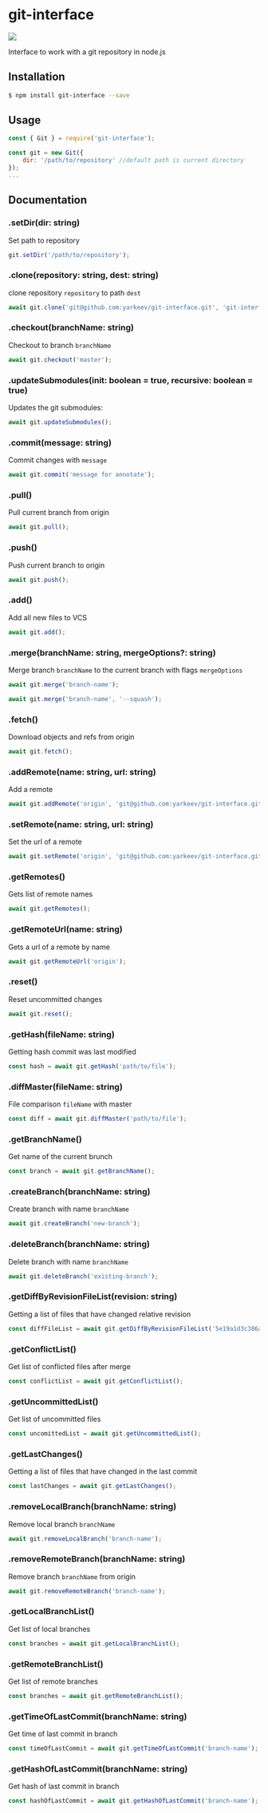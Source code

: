 # git-interface

![](https://raw.githubusercontent.com/yarkeev/git-interface/gh-pages/docs/pics/logo.png)

Interface to work with a git repository in node.js

## Installation

```bash
$ npm install git-interface --save
```

## Usage

```js
const { Git } = require('git-interface');

const git = new Git({
	dir: '/path/to/repository' //default path is current directory
});
...
```

## Documentation

### .setDir(dir: string)

Set path to repository

```js
git.setDir('/path/to/repository');
```

### .clone(repository: string, dest: string)

clone repository `repository` to path `dest`

```js
await git.clone('git@github.com:yarkeev/git-interface.git', 'git-interface');
```

### .checkout(branchName: string)

Checkout to branch `branchName`

```js
await git.checkout('master');
```

### .updateSubmodules(init: boolean = true, recursive: boolean = true)

Updates the git submodules:

```js
await git.updateSubmodules();
```

### .commit(message: string)

Commit changes with `message`

```js
await git.commit('message for annotate');
```

### .pull()

Pull current branch from origin

```js
await git.pull();
```

### .push()

Push current branch to origin

```js
await git.push();
```

### .add()

Add all new files to VCS

```js
await git.add();
```

### .merge(branchName: string, mergeOptions?: string)

Merge branch `branchName` to the current branch with flags `mergeOptions`

```js
await git.merge('branch-name');
```
```js
await git.merge('branch-name', '--squash');
```

### .fetch()

Download objects and refs from origin

```js
await git.fetch();
```

### .addRemote(name: string, url: string)

Add a remote

```js
await git.addRemote('origin', 'git@github.com:yarkeev/git-interface.git');
```

### .setRemote(name: string, url: string)

Set the url of a remote

```js
await git.setRemote('origin', 'git@github.com:yarkeev/git-interface.git');
```

### .getRemotes()

Gets list of remote names

```js
await git.getRemotes();
```

### .getRemoteUrl(name: string)

Gets a url of a remote by name

```js
await git.getRemoteUrl('origin');
```

### .reset()

Reset uncommitted changes

```js
await git.reset();
```

### .getHash(fileName: string)

Getting hash commit was last modified

```js
const hash = await git.getHash('path/to/file');
```

### .diffMaster(fileName: string)

File comparison `fileName` with master

```js
const diff = await git.diffMaster('path/to/file');
```

### .getBranchName()

Get name of the current brunch

```js
const branch = await git.getBranchName();
```

### .createBranch(branchName: string)

Create branch with name `branchName`

```js
await git.createBranch('new-branch');
```

### .deleteBranch(branchName: string)

Delete branch with name `branchName`

```js
await git.deleteBranch('existing-branch');
```

### .getDiffByRevisionFileList(revision: string)

Getting a list of files that have changed relative revision

```js
const diffFileList = await git.getDiffByRevisionFileList('5e19a1d3c386a2607885627f3774d3d7746b60de');
```

### .getConflictList()

Get list of conflicted files after merge

```js
const conflictList = await git.getConflictList();
```

### .getUncommittedList()

Get list of uncommitted files

```js
const uncomittedList = await git.getUncommittedList();
```

### .getLastChanges()

Getting a list of files that have changed in the last commit

```js
const lastChanges = await git.getLastChanges();
```

### .removeLocalBranch(branchName: string)

Remove local branch `branchName`

```js
await git.removeLocalBranch('branch-name');
```

### .removeRemoteBranch(branchName: string)

Remove branch `branchName` from origin

```js
await git.removeRemoteBranch('branch-name');
```

### .getLocalBranchList()

Get list of local branches

```js
const branches = await git.getLocalBranchList();
```

### .getRemoteBranchList()

Get list of remote branches

```js
const branches = await git.getRemoteBranchList();
```

### .getTimeOfLastCommit(branchName: string)

Get time of last commit in branch

```js
const timeOfLastCommit = await git.getTimeOfLastCommit('branch-name');
```

### .getHashOfLastCommit(branchName: string)

Get hash of last commit in branch

```js
const hashOfLastCommit = await git.getHashOfLastCommit('branch-name');
```
